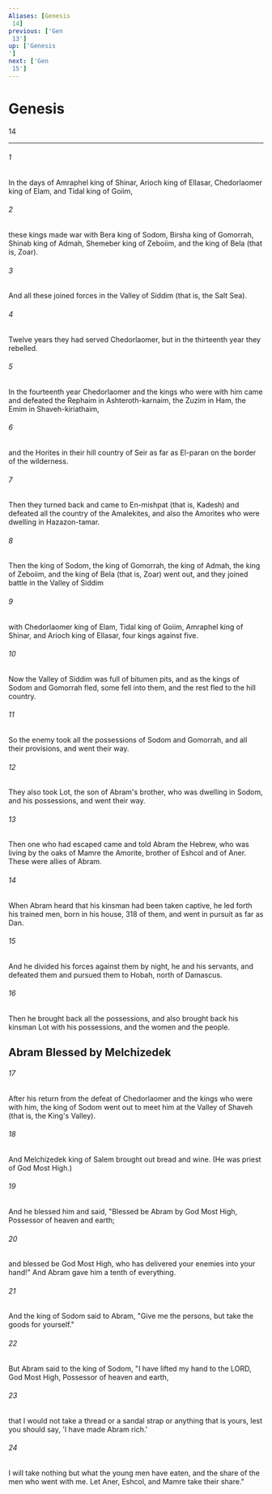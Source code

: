 ```yaml
---
Aliases: [Genesis 14]
previous: ['Gen 13']
up: ['Genesis']
next: ['Gen 15']
---
```

# Genesis 14

***
 

###### 1 
In the days of Amraphel king of Shinar, Arioch king of Ellasar, Chedorlaomer king of Elam, and Tidal king of Goiim,  

###### 2 
these kings made war with Bera king of Sodom, Birsha king of Gomorrah, Shinab king of Admah, Shemeber king of Zeboiim, and the king of Bela (that is, Zoar).  

###### 3 
And all these joined forces in the Valley of Siddim (that is, the Salt Sea).  

###### 4 
Twelve years they had served Chedorlaomer, but in the thirteenth year they rebelled.  

###### 5 
In the fourteenth year Chedorlaomer and the kings who were with him came and defeated the Rephaim in Ashteroth-karnaim, the Zuzim in Ham, the Emim in Shaveh-kiriathaim,  

###### 6 
and the Horites in their hill country of Seir as far as El-paran on the border of the wilderness.  

###### 7 
Then they turned back and came to En-mishpat (that is, Kadesh) and defeated all the country of the Amalekites, and also the Amorites who were dwelling in Hazazon-tamar.  

###### 8 
Then the king of Sodom, the king of Gomorrah, the king of Admah, the king of Zeboiim, and the king of Bela (that is, Zoar) went out, and they joined battle in the Valley of Siddim  

###### 9 
with Chedorlaomer king of Elam, Tidal king of Goiim, Amraphel king of Shinar, and Arioch king of Ellasar, four kings against five.  

###### 10 
Now the Valley of Siddim was full of bitumen pits, and as the kings of Sodom and Gomorrah fled, some fell into them, and the rest fled to the hill country.  

###### 11 
So the enemy took all the possessions of Sodom and Gomorrah, and all their provisions, and went their way.  

###### 12 
They also took Lot, the son of Abram's brother, who was dwelling in Sodom, and his possessions, and went their way.  

###### 13 
Then one who had escaped came and told Abram the Hebrew, who was living by the oaks of Mamre the Amorite, brother of Eshcol and of Aner. These were allies of Abram.  

###### 14 
When Abram heard that his kinsman had been taken captive, he led forth his trained men, born in his house, 318 of them, and went in pursuit as far as Dan.  

###### 15 
And he divided his forces against them by night, he and his servants, and defeated them and pursued them to Hobah, north of Damascus.  

###### 16 
Then he brought back all the possessions, and also brought back his kinsman Lot with his possessions, and the women and the people.  ## Abram Blessed by Melchizedek  

###### 17 
After his return from the defeat of Chedorlaomer and the kings who were with him, the king of Sodom went out to meet him at the Valley of Shaveh (that is, the King's Valley).  

###### 18 
And Melchizedek king of Salem brought out bread and wine. (He was priest of God Most High.)  

###### 19 
And he blessed him and said, "Blessed be Abram by God Most High,  Possessor of heaven and earth;   

###### 20 
and blessed be God Most High,  who has delivered your enemies into your hand!" And Abram gave him a tenth of everything.  

###### 21 
And the king of Sodom said to Abram, "Give me the persons, but take the goods for yourself."  

###### 22 
But Abram said to the king of Sodom, "I have lifted my hand to the LORD, God Most High, Possessor of heaven and earth,  

###### 23 
that I would not take a thread or a sandal strap or anything that is yours, lest you should say, 'I have made Abram rich.'  

###### 24 
I will take nothing but what the young men have eaten, and the share of the men who went with me. Let Aner, Eshcol, and Mamre take their share."

